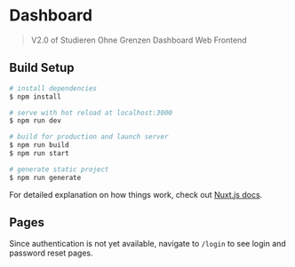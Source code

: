 # Dashboard

> V2.0 of Studieren Ohne Grenzen Dashboard Web Frontend

## Build Setup

``` bash
# install dependencies
$ npm install

# serve with hot reload at localhost:3000
$ npm run dev

# build for production and launch server
$ npm run build
$ npm run start

# generate static project
$ npm run generate
```

For detailed explanation on how things work, check out [Nuxt.js docs](https://nuxtjs.org).

## Pages

Since authentication is not yet available, navigate to ```/login``` to see login and password reset pages.
